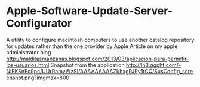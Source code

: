 Apple-Software-Update-Server-Configurator
=========================================

A utility to configure macintosh computers to use another catalog repository for updates rather than the one provider by Apple
Article on my apple administrator blog http://malditasmanzanas.blogspot.com/2013/03/aplicacion-para-permitir-los-usuarios.html
Snapshot from the application http://lh3.ggpht.com/-NiEKSnEc9pc/UUrRamyWzSI/AAAAAAAAAZI/hxgPJRy1tCQ/SusConfig_screenshot.png?imgmax=800
